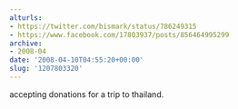 ```yaml
---
alturls:
- https://twitter.com/bismark/status/786249315
- https://www.facebook.com/17803937/posts/856464995299
archive:
- 2008-04
date: '2008-04-10T04:55:20+00:00'
slug: '1207803320'
---
```


accepting donations for a trip to thailand.

